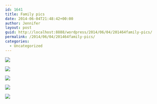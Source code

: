 ```yaml
---
id: 1641
title: Family pics
date: 2014-06-04T21:48:42+00:00
author: Jennifer
layout: post
guid: http://localhost:8888/wordpress/2014/06/04/201464family-pics/
permalink: /2014/06/04/201464family-pics/
categories:
  - Uncategorized
---
```

![](http://static1.squarespace.com/static/50db6bb3e4b015296cd43789/50dfa5b1e4b0dc6320e0b5ea/538f948de4b05bdda222c08d/1401918617343/iphone-20140604174842-0.jpg)

![](http://static1.squarespace.com/static/50db6bb3e4b015296cd43789/50dfa5b1e4b0dc6320e0b5ea/538f948ee4b05bdda222c08f/1401918615311/iphone-20140604174842-1.jpg)

![](http://static1.squarespace.com/static/50db6bb3e4b015296cd43789/50dfa5b1e4b0dc6320e0b5ea/538f948fe4b05bdda222c092/1401918622178/iphone-20140604174842-2.jpg)

![](http://static1.squarespace.com/static/50db6bb3e4b015296cd43789/50dfa5b1e4b0dc6320e0b5ea/538f9491e4b05bdda222c0a6/1401918615276/iphone-20140604174842-3.jpg)

![](http://static1.squarespace.com/static/50db6bb3e4b015296cd43789/50dfa5b1e4b0dc6320e0b5ea/538f9491e4b05bdda222c0a8/1401918617382/iphone-20140604174842-4.jpg)